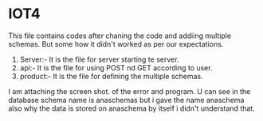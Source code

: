 # IOT4

This file contains codes after chaning the code and addiing multiple schemas. But some how it didn't worked as per our expectations.
1. Server:- It is the file for server starting te server.
2. api:- It is the file for using POST nd GET according to user.
3. product:- It is the file for defining the multiple schemas.

I am attaching the screen shot. of the error and program. U can see in the database schema name is anaschemas but i gave the name anaschema also why the data is stored on anaschema by itself i didn't understand that.
